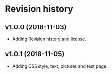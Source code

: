 Revision history
================


v1.0.0 (2018-11-03)
-------------------
* Adding Revision history and license.

v1.0.1 (2018-11-05)
-------------------
* Adding CSS style, text, pictures and test page.
